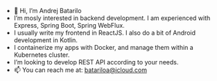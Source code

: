 - 👋 Hi, I’m Andrej Batarilo
- I’m mosly interested in backend development. I am experienced with Express, Spring Boot, Spring WebFlux.
- I usually write my frontend in ReactJS. I also do a bit of Android development in Kotlin.
- I containerize my apps with Docker, and manage them within a Kubernetes cluster.
- I’m looking to develop REST API according to your needs.
- 📫 You can reach me at: batariloa@icloud.com
